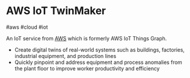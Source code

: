 # AWS IoT TwinMaker 
#aws #cloud #iot

An IoT service from [AWS](Cloud%20Computing/AWS/AWS.md) which is formerly AWS IoT Things Graph.

- Create digital twins of real-world systems such as buildings, factories, industrial equipment, and production lines 
- Quickly pinpoint and address equipment and process anomalies from the plant floor to improve worker productivity and efficiency